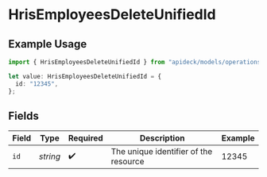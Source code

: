 # HrisEmployeesDeleteUnifiedId

## Example Usage

```typescript
import { HrisEmployeesDeleteUnifiedId } from "apideck/models/operations";

let value: HrisEmployeesDeleteUnifiedId = {
  id: "12345",
};
```

## Fields

| Field                                 | Type                                  | Required                              | Description                           | Example                               |
| ------------------------------------- | ------------------------------------- | ------------------------------------- | ------------------------------------- | ------------------------------------- |
| `id`                                  | *string*                              | :heavy_check_mark:                    | The unique identifier of the resource | 12345                                 |